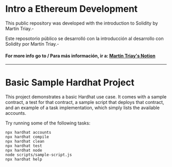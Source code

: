 # Intro a Ethereum Development

This public repository was developed with the introduction to Solidity by Martín Triay.-

Este reposotorio público se desarrolló con la introducción al desarrollo con Solidity por Martín Triay.-

#### For more info go to / Para más información, ir a: <a href="https://intro-ethereum.marto.lol/">Martín Triay's Notion</a>
________________________________________________________________________________________________________________________

# Basic Sample Hardhat Project

This project demonstrates a basic Hardhat use case. It comes with a sample contract, a test for that contract, a sample script that deploys that contract, and an example of a task implementation, which simply lists the available accounts.

Try running some of the following tasks:

```shell
npx hardhat accounts
npx hardhat compile
npx hardhat clean
npx hardhat test
npx hardhat node
node scripts/sample-script.js
npx hardhat help
```
